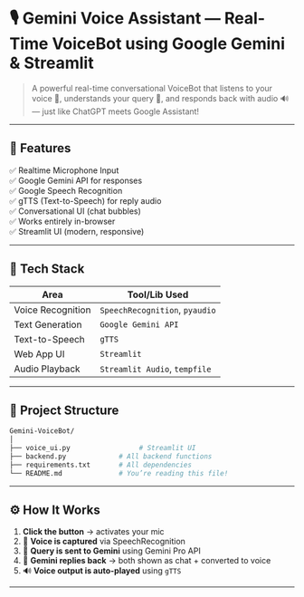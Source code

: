 # 🎙️ Gemini Voice Assistant — Real-Time VoiceBot using Google Gemini & Streamlit

> A powerful real-time conversational VoiceBot that listens to your voice 🎤, understands your query 🤖, and responds back with audio 🔊 — just like ChatGPT meets Google Assistant!

---


## 📌 Features

✅ Realtime Microphone Input  
✅ Google Gemini API for responses  
✅ Google Speech Recognition  
✅ gTTS (Text-to-Speech) for reply audio  
✅ Conversational UI (chat bubbles)  
✅ Works entirely in-browser  
✅ Streamlit UI (modern, responsive)

---

## 🧠 Tech Stack

| Area                | Tool/Lib Used           |
|---------------------|-------------------------|
| Voice Recognition   | `SpeechRecognition`, `pyaudio`  
| Text Generation     | `Google Gemini API`  
| Text-to-Speech      | `gTTS`  
| Web App UI          | `Streamlit`  
| Audio Playback      | `Streamlit Audio`, `tempfile`  

---

## 📂 Project Structure

```bash
Gemini-VoiceBot/
│
├── voice_ui.py                 # Streamlit UI
├── backend.py             # All backend functions
├── requirements.txt       # All dependencies
└── README.md              # You’re reading this file!

```

---

## ⚙️ How It Works

1. **Click the button** → activates your mic  
2. 🎤 **Voice is captured** via SpeechRecognition  
3. 🤖 **Query is sent to Gemini** using Gemini Pro API  
4. 💬 **Gemini replies back** → both shown as chat + converted to voice  
5. 🔊 **Voice output is auto-played** using `gTTS`

---





